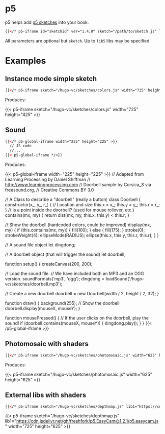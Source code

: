 # p5

p5 helps add [p5 sketches](https://p5js.org/) into your book.


```html
{{</* p5-iframe id="sketchid" ver="1.4.0" sketch="/path/to/sketch.js" lib1="https://cdntolib1/lib1.js" width="800" height="600" */>}}
```

All parameters are optional but `sketch`. Up to `lib5` libs may be specified.

# Examples

## Instance mode simple sketch

```html
{{</* p5-iframe sketch="/hugo-vc/sketches/colors.js" width="725" height="425 */>}}
```

Produces:

{{< p5-iframe sketch="/hugo-vc/sketches/colors.js" width="725" height="425" >}}

## Sound

```html
{{</* p5-global-iframe width="225" height="225" >}}
  // JS code
  //...
{{< p5-global-iframe */>}}
```

Produces:

{{< p5-global-iframe width="225" height="225" >}}
// Adapted from Learning Processing by Daniel Shiffman
// http://www.learningprocessing.com
// Doorbell sample by Corsica_S via freesound.org,
// Creative Commons BY 3.0

// A Class to describe a "doorbell" (really a button)
class Doorbell {
  constructor(x_, y_, r_) {
    // Location and size
    this.x = x_;
    this.y = y_;
    this.r = r_;
  }
  // Is a point inside the doorbell? (used for mouse rollover, etc.)
  contains(mx, my) {
    return dist(mx, my, this.x, this.y) < this.r;
  }

  // Show the doorbell (hardcoded colors, could be improved)
  display(mx, my) {
    if (this.contains(mx, my)) {
      fill(100);
    } else {
      fill(175);
    }
    stroke(0);
    strokeWeight(4);
    ellipseMode(RADIUS);
    ellipse(this.x, this.y, this.r, this.r);
  }
}

// A sound file object
let dingdong;

// A doorbell object (that will trigger the sound)
let doorbell;

function setup() {
  createCanvas(200, 200);

  // Load the sound file.
  // We have included both an MP3 and an OGG version.
  soundFormats('mp3', 'ogg');
  dingdong = loadSound('/hugo-vc/sketches/doorbell.mp3');

  // Create a new doorbell
  doorbell = new Doorbell(width / 2, height / 2, 32);
}

function draw() {
  background(255);
  // Show the doorbell
  doorbell.display(mouseX, mouseY);
}

function mousePressed() {
  // If the user clicks on the doorbell, play the sound!
  if (doorbell.contains(mouseX, mouseY)) {
    dingdong.play();
  }
}
{{< /p5-global-iframe >}}

## Photomosaic with shaders

```html
{{</* p5-iframe sketch="/hugo-vc/sketches/photomosaic.js" width="625" height="625" */>}}
```

Produces:

{{< p5-iframe sketch="/hugo-vc/sketches/photomosaic.js" width="625" height="625" >}}

## External libs with shaders

```html
{{</* p5-iframe sketch="/hugo-vc/sketches/depthmap.js" lib1="https://cdn.jsdelivr.net/gh/freshfork/p5.EasyCam@1.2.1/p5.easycam.js" width="725" height="625" */>}}
```

{{< p5-iframe sketch="/hugo-vc/sketches/depthmap.js" lib1="https://cdn.jsdelivr.net/gh/freshfork/p5.EasyCam@1.2.1/p5.easycam.js" width="725" height="625" >}}